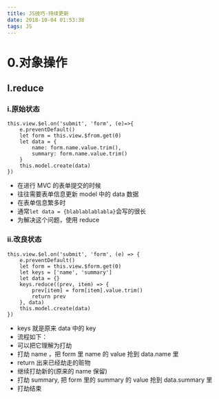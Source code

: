 ```yaml
---
title: JS技巧-持续更新
date: 2018-10-04 01:53:38
tags: JS
---
```


# 0.对象操作

## I.reduce

### i.原始状态

```
this.view.$el.on('submit', 'form', (e)=>{
    e.preventDefault()
    let form = this.view.$from.get(0)
    let data = {
        name: form.name.value.trim(),
        summary: form.name.value.trim()
    }
    this.model.create(data)
})
```

-   在进行 MVC 的表单提交的时候
-   往往需要表单信息更新 model 中的 data 数据
-   在表单信息繁多时
-   通常`let data = {blablablablabla}`会写的很长
-   为解决这个问题，使用 reduce

### ii.改良状态

```
this.view.$el.on('submit', 'form', (e) => {
    e.preventDefault()
    let form = this.view.$form.get(0)
    let keys = ['name', 'summary']
    let data = {}
    keys.reduce((prev, item) => {
        prev[item] = form[item].value.trim()
        return prev
    }, data)
    this.model.create(data)
})
```

-   keys 就是原来 data 中的 key
-   流程如下：
-   可以把它理解为打劫
-   打劫 name ，把 form 里 name 的 value 抢到 data.name 里
-   return 出来已经劫走的赃物
-   继续打劫新的(原来的 name 保留)
-   打劫 summary, 把 form 里的 summary 的 value 抢到 data.summary 里
-   打劫结束
